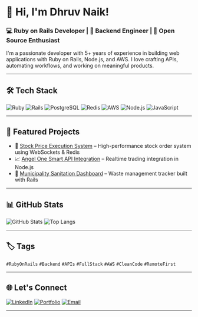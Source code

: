 # 👋 Hi, I'm Dhruv Naik! 
### 💻 Ruby on Rails Developer | 🧠 Backend Engineer | 🚀 Open Source Enthusiast

I'm a passionate developer with 5+ years of experience in building web applications with Ruby on Rails, Node.js, and AWS. I love crafting APIs, automating workflows, and working on meaningful products.

---

## 🛠️ Tech Stack
![Ruby](https://img.shields.io/badge/Ruby-red?logo=ruby&logoColor=white)
![Rails](https://img.shields.io/badge/Rails-cc0000?logo=rubyonrails&logoColor=white)
![PostgreSQL](https://img.shields.io/badge/PostgreSQL-316192?logo=postgresql&logoColor=white)
![Redis](https://img.shields.io/badge/Redis-DC382D?logo=redis&logoColor=white)
![AWS](https://img.shields.io/badge/AWS-232F3E?logo=amazonaws&logoColor=white)
![Node.js](https://img.shields.io/badge/Node.js-339933?logo=node.js&logoColor=white)
![JavaScript](https://img.shields.io/badge/JavaScript-F7DF1E?logo=javascript&logoColor=black)

---

## 📌 Featured Projects

- 🔐 [Stock Price Execution System](https://github.com/your-username/stock-executor) – High-performance stock order system using WebSockets & Redis
- 📈 [Angel One Smart API Integration](https://github.com/your-username/angelone-smartapi) – Realtime trading integration in Node.js
- 🧹 [Municipality Sanitation Dashboard](https://github.com/your-username/clean-city) – Waste management tracker built with Rails

---

## 📊 GitHub Stats

![GitHub Stats](https://github-readme-stats.vercel.app/api?username=your-username&show_icons=true&theme=radical)
![Top Langs](https://github-readme-stats.vercel.app/api/top-langs/?username=your-username&layout=compact&theme=radical)

---

## 🏷️ Tags
`#RubyOnRails` `#Backend` `#APIs` `#FullStack` `#AWS` `#CleanCode` `#RemoteFirst`

---

## 🌐 Let's Connect

[![LinkedIn](https://img.shields.io/badge/LinkedIn-blue?logo=linkedin&logoColor=white)](https://linkedin.com/in/your-profile)
[![Portfolio](https://img.shields.io/badge/Portfolio-000?logo=githubpages&logoColor=white)](https://your-username.github.io)
[![Email](https://img.shields.io/badge/Email-D14836?logo=gmail&logoColor=white)](mailto:your.email@example.com)

---
